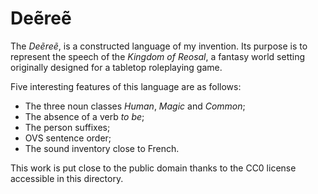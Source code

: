 # Deẽreẽ

The _Deẽreẽ_, is a constructed language of my invention.
Its purpose is to represent the speech of the _Kingdom of Reosal_, a fantasy
world setting originally designed for a tabletop roleplaying game.

Five interesting features of this language are as follows:

* The three noun classes _Human_, _Magic_ and _Common_;
* The absence of a verb _to be_;
* The person suffixes;
* OVS sentence order;
* The sound inventory close to French.

This work is put close to the public domain thanks to the CC0 license accessible
in this directory.

